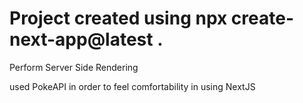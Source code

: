 # Project created using npx create-next-app@latest .

<p>Perform Server Side Rendering</p>
<p>used PokeAPI in order to feel comfortability in using NextJS </p>
